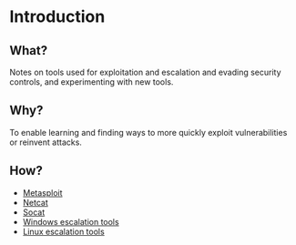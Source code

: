 # Introduction

## What?

Notes on tools used for exploitation and escalation and evading security controls, and experimenting with new tools.

## Why?

To enable learning and finding ways to more quickly exploit vulnerabilities or reinvent attacks.

## How?

* [Metasploit](metasploit.md)
* [Netcat](netcat.md)
* [Socat](socat.md)
* [Windows escalation tools](windows.md)
* [Linux escalation tools](linux.md)
